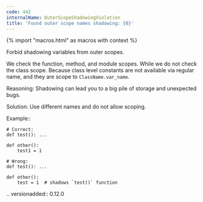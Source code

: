 ```yaml
---
code: 442
internalName: OuterScopeShadowingViolation
title: 'Found outer scope names shadowing: {0}'
---
```


{% import "macros.html" as macros with context %}

Forbid shadowing variables from outer scopes.

We check the function, method, and module scopes. While we do not check
the class scope. Because class level constants are not available via
regular name, and they are scope to `ClassName.var_name`.

Reasoning: Shadowing can lead you to a big pile of storage and
unexpected bugs.

Solution: Use different names and do not allow scoping.

Example::

    # Correct:
    def test(): ...
    
    def other():
        test1 = 1
    
    # Wrong:
    def test(): ...
    
    def other():
        test = 1  # shadows `test()` function

.. versionadded:: 0.12.0